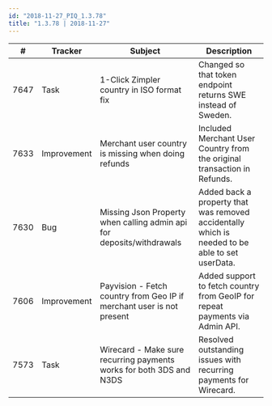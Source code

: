 ```yaml
--- 
id: "2018-11-27_PIQ_1.3.78"
title: "1.3.78 | 2018-11-27"
--- 
```



| #    | Tracker     | Subject                                                                 | Description                                                                                       |
|------|-------------|-------------------------------------------------------------------------|---------------------------------------------------------------------------------------------------|
| 7647 | Task        | 1-Click Zimpler   country in ISO format fix                             | Changed   so that token endpoint returns SWE instead of Sweden.                                   |
| 7633 | Improvement | Merchant user country is missing when doing refunds                     | Included Merchant User Country from the   original transaction in Refunds.                        |
| 7630 | Bug         | Missing Json   Property when calling admin api for deposits/withdrawals | Added back a property that   was removed accidentally which is needed to be able to set userData. |
| 7606 | Improvement | Payvision - Fetch country from Geo IP if merchant user is   not present | Added support to fetch country from   GeoIP for repeat payments via Admin API.                    |
| 7573 | Task        | Wirecard - Make   sure recurring payments works for both 3DS and N3DS   | Resolved   outstanding issues with recurring payments for Wirecard.                               |